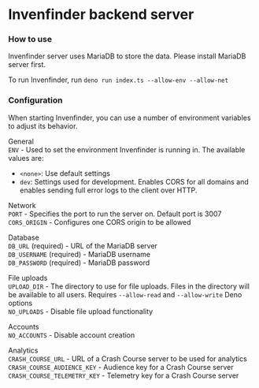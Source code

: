 # Invenfinder backend server

### How to use

Invenfinder server uses MariaDB to store the data. Please install MariaDB server first.

To run Invenfinder, run `deno run index.ts --allow-env --allow-net`

### Configuration

When starting Invenfinder, you can use a number of environment variables to adjust its behavior.

General\
`ENV` - Used to set the environment Invenfinder is running in. The available values are:

- `<none>`: Use default settings
- `dev`: Settings used for development. Enables CORS for all domains and enables
  sending full error logs to the client over HTTP.

Network\
`PORT` - Specifies the port to run the server on. Default port is 3007\
`CORS_ORIGIN` - Configures one CORS origin to be allowed

Database\
`DB_URL` (required) - URL of the MariaDB server\
`DB_USERNAME` (required) - MariaDB username\
`DB_PASSWORD` (required) - MariaDB password

File uploads\
`UPLOAD_DIR` - The directory to use for file uploads. Files in the directory will be available to all users.
Requires `--allow-read` and `--allow-write` Deno options\
`NO_UPLOADS` - Disable file upload functionality

Accounts\
`NO_ACCOUNTS` - Disable account creation

Analytics\
`CRASH_COURSE_URL` - URL of a Crash Course server to be used for analytics
`CRASH_COURSE_AUDIENCE_KEY` - Audience key for a Crash Course server
`CRASH_COURSE_TELEMETRY_KEY` - Telemetry key for a Crash Course server
